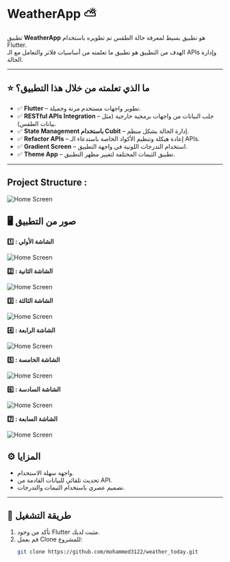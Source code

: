# WeatherApp ⛅

تطبيق **WeatherApp** هو تطبيق بسيط لمعرفة حالة الطقس تم تطويره باستخدام Flutter.  
الهدف من التطبيق هو تطبيق ما تعلمته من أساسيات فلاتر والتعامل مع الـ APIs وإدارة الحالة.

---

## ⭐ ما الذي تعلمته من خلال هذا التطبيق؟

- ✅ **Flutter** – تطوير واجهات مستخدم مرنة وجميلة.
- ✅ **RESTful APIs Integration** – جلب البيانات من واجهات برمجية خارجية (مثل بيانات الطقس).
- ✅ **State Management باستخدام Cubit** – إدارة الحالة بشكل منظم.
- ✅ **Refactor APIs** – إعادة هيكلة وتنظيم الأكواد الخاصة باستدعاء الـ APIs.
- ✅ **Gradient Screen** – استخدام التدرجات اللونية في واجهة التطبيق.
- ✅ **Theme App** – تطبيق الثيمات المختلفة لتغيير مظهر التطبيق.

---
## Project Structure :
![Home Screen](https://github.com/mohammed3122/weather_today/blob/main/screenshots/Structure.png)  

## 🖥️ صور من التطبيق
**1️⃣ : الشاشة الأولي**

![Home Screen](https://github.com/mohammed3122/weather_today/blob/main/screenshots/1.png)  

**2️⃣ : الشاشة الثانية**

![Home Screen](https://github.com/mohammed3122/weather_today/blob/main/screenshots/2.png)

**3️⃣ : الشاشة الثالثة**

![Home Screen](https://github.com/mohammed3122/weather_today/blob/main/screenshots/3.png)

**4️⃣ : الشاشة الرابعة**

![Home Screen](https://github.com/mohammed3122/weather_today/blob/main/screenshots/4.png)

**5️⃣ : الشاشة الخامسة**

![Home Screen](https://github.com/mohammed3122/weather_today/blob/main/screenshots/5.png)

**6️⃣ : الشاشة السادسة**

![Home Screen](https://github.com/mohammed3122/weather_today/blob/main/screenshots/6.png)

**7️⃣ : الشاشة السابعة**

![Home Screen](https://github.com/mohammed3122/weather_today/blob/main/screenshots/7.png)


## ⚙️ المزايا
- واجهة سهلة الاستخدام.
- تحديث تلقائي للبيانات القادمة من API.
- تصميم عصري باستخدام الثيمات والتدرجات.

---

## 📱 طريقة التشغيل
1. تأكد من وجود Flutter مثبت لديك.
2. قم بعمل Clone للمشروع:
   ```bash
   git clone https://github.com/mohammed3122/weather_today.git

